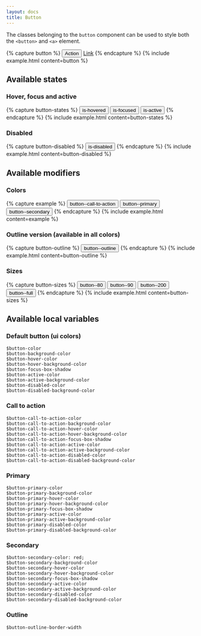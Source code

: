 ```yaml
---
layout: docs
title: Button
---
```


The classes belonging to the `button` component can be used to style both the `<button>` and `<a>` element.

{% capture button %}
<button class="button" type="button">Action</button>
<a class="button button--primary button--outline" href="/">Link</a>
{% endcapture %}
{% include example.html
content=button %}

## Available states
### Hover, focus and active

{% capture button-states %}
<button class="button is-hovered" type="button">is-hovered</button>
<button class="button is-focused" type="button">is-focused</button>
<button class="button is-active" type="button">is-active</button>
{% endcapture %}
{% include example.html
	content=button-states
%}

### Disabled
{% capture button-disabled %}
<button class="button is-disabled" type="button">is-disabled</button>
{% endcapture %}
{% include example.html
	content=button-disabled
%}

## Available modifiers
### Colors
{% capture example %}
<button class="button button--call-to-action" type="button">button--call-to-action</button>
<button class="button button--primary" type="button">button--primary</button>
<button class="button button--secondary" type="button">button--secondary</button>
{% endcapture %}
{% include example.html
	content=example
%}

### Outline version (available in all colors)
{% capture button-outline %}
<button class="button button--outline" type="button">button--outline</button>
{% endcapture %}
{% include example.html
	content=button-outline
%}

### Sizes
{% capture button-sizes %}
<button class="button button--80" type="button">button--80</button>
<button class="button button--90" type="button">button--90</button>
<button class="button button--200" type="button">button--200</button>
<button class="button button--full" type="button">button--full</button>
{% endcapture %}
{% include example.html
	content=button-sizes
%}

## Available local variables
### Default button (ui colors)
```
$button-color
$button-background-color
$button-hover-color
$button-hover-background-color
$button-focus-box-shadow
$button-active-color
$button-active-background-color
$button-disabled-color
$button-disabled-background-color
```

### Call to action
```
$button-call-to-action-color
$button-call-to-action-background-color
$button-call-to-action-hover-color
$button-call-to-action-hover-background-color
$button-call-to-action-focus-box-shadow
$button-call-to-action-active-color
$button-call-to-action-active-background-color
$button-call-to-action-disabled-color
$button-call-to-action-disabled-background-color
```

### Primary
```
$button-primary-color
$button-primary-background-color
$button-primary-hover-color
$button-primary-hover-background-color
$button-primary-focus-box-shadow
$button-primary-active-color
$button-primary-active-background-color
$button-primary-disabled-color
$button-primary-disabled-background-color
```

### Secondary
```
$button-secondary-color: red;
$button-secondary-background-color
$button-secondary-hover-color
$button-secondary-hover-background-color
$button-secondary-focus-box-shadow
$button-secondary-active-color
$button-secondary-active-background-color
$button-secondary-disabled-color
$button-secondary-disabled-background-color
```

### Outline
```
$button-outline-border-width
```
